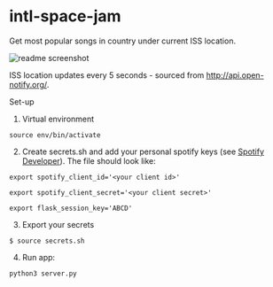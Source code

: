 # intl-space-jam
Get most popular songs in country under current ISS location.

![readme screenshot](https://user-images.githubusercontent.com/25571355/76674095-ef0f8f80-6568-11ea-971c-6d6d7ce233fa.png)

ISS location updates every 5 seconds - sourced from http://api.open-notify.org/.

Set-up

1. Virtual environment
```
source env/bin/activate

```
2. Create secrets.sh and add your personal spotify keys (see [Spotify Developer](https://developer.spotify.com/documentation/general/guides/authorization-guide/)). The file should look like:

```
export spotify_client_id='<your client id>'

export spotify_client_secret='<your client secret>'

export flask_session_key='ABCD'
```

3. Export your secrets
```
$ source secrets.sh
```

4. Run app:

```
python3 server.py
```